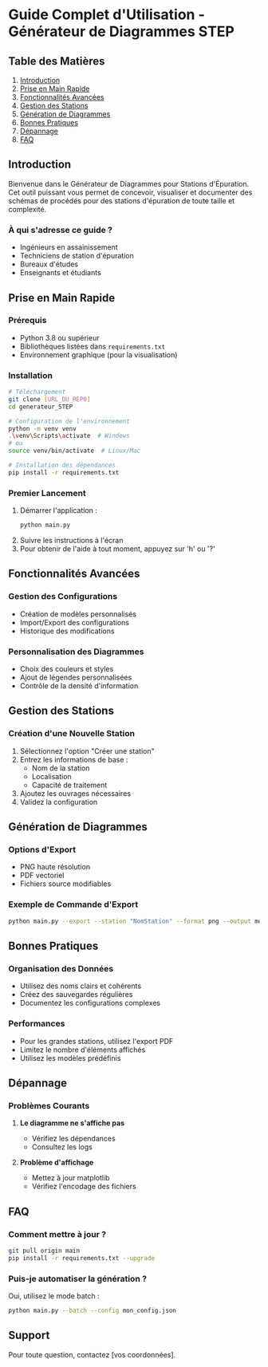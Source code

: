 # Guide Complet d'Utilisation - Générateur de Diagrammes STEP

## Table des Matières
1. [Introduction](#introduction)
2. [Prise en Main Rapide](#prise-en-main-rapide)
3. [Fonctionnalités Avancées](#fonctionnalités-avancées)
4. [Gestion des Stations](#gestion-des-stations)
5. [Génération de Diagrammes](#génération-de-diagrammes)
6. [Bonnes Pratiques](#bonnes-pratiques)
7. [Dépannage](#dépannage)
8. [FAQ](#faq)

## Introduction
Bienvenue dans le Générateur de Diagrammes pour Stations d'Épuration. Cet outil puissant vous permet de concevoir, visualiser et documenter des schémas de procédés pour des stations d'épuration de toute taille et complexité.

### À qui s'adresse ce guide ?
- Ingénieurs en assainissement
- Techniciens de station d'épuration
- Bureaux d'études
- Enseignants et étudiants

## Prise en Main Rapide

### Prérequis
- Python 3.8 ou supérieur
- Bibliothèques listées dans `requirements.txt`
- Environnement graphique (pour la visualisation)

### Installation
```bash
# Téléchargement
git clone [URL_DU_REPO]
cd generateur_STEP

# Configuration de l'environnement
python -m venv venv
.\venv\Scripts\activate  # Windows
# ou
source venv/bin/activate  # Linux/Mac

# Installation des dépendances
pip install -r requirements.txt
```

### Premier Lancement
1. Démarrer l'application :
   ```bash
   python main.py
   ```
2. Suivre les instructions à l'écran
3. Pour obtenir de l'aide à tout moment, appuyez sur 'h' ou '?'

## Fonctionnalités Avancées

### Gestion des Configurations
- Création de modèles personnalisés
- Import/Export des configurations
- Historique des modifications

### Personnalisation des Diagrammes
- Choix des couleurs et styles
- Ajout de légendes personnalisées
- Contrôle de la densité d'information

## Gestion des Stations

### Création d'une Nouvelle Station
1. Sélectionnez l'option "Créer une station"
2. Entrez les informations de base :
   - Nom de la station
   - Localisation
   - Capacité de traitement
3. Ajoutez les ouvrages nécessaires
4. Validez la configuration

## Génération de Diagrammes

### Options d'Export
- PNG haute résolution
- PDF vectoriel
- Fichiers source modifiables

### Exemple de Commande d'Export
```bash
python main.py --export --station "NomStation" --format png --output mon_diagramme.png
```

## Bonnes Pratiques

### Organisation des Données
- Utilisez des noms clairs et cohérents
- Créez des sauvegardes régulières
- Documentez les configurations complexes

### Performances
- Pour les grandes stations, utilisez l'export PDF
- Limitez le nombre d'éléments affichés
- Utilisez les modèles prédéfinis

## Dépannage

### Problèmes Courants
1. **Le diagramme ne s'affiche pas**
   - Vérifiez les dépendances
   - Consultez les logs

2. **Problème d'affichage**
   - Mettez à jour matplotlib
   - Vérifiez l'encodage des fichiers

## FAQ

### Comment mettre à jour ?
```bash
git pull origin main
pip install -r requirements.txt --upgrade
```

### Puis-je automatiser la génération ?
Oui, utilisez le mode batch :
```bash
python main.py --batch --config mon_config.json
```

## Support
Pour toute question, contactez [vos coordonnées].
